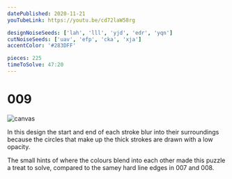 ```yaml
---
datePublished: 2020-11-21
youTubeLink: https://youtu.be/cd72laW58rg

designNoiseSeeds: ['lah', 'lll', 'yjd', 'edr', 'yqn']
cutNoiseSeeds: ['uav', 'efp', 'cka', 'xja']
accentColor: '#283DFF'

pieces: 225
timeToSolve: 47:20
---
```


# 009

![canvas](https://res.cloudinary.com/abstract-puzzles/image/upload/w_2000/009_lah-lll-yjd-edr-yqn_uav-efp-cka-xja?raw=true)

In this design the start and end of each stroke blur into their surroundings because the circles that make up the thick strokes are drawn with a low opacity.

The small hints of where the colours blend into each other made this puzzle a treat to solve, compared to the samey hard line edges in 007 and 008.

